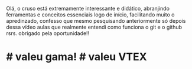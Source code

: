 Olá, o cruso está extremamente interessante e didático, abranjindo ferramentas e conceitos essenciais logo de início, facilitando muito o apredinzado, confesso que mesmo pesquisando anteriormente só depois dessa vídeo aulas que realmente entendi como funciona o git e o github rsrs.
obrigado pela oportunidade!! 
#  # valeu gama!  # valeu VTEX 